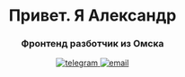 <div align="center">
      <h1>Привет. Я Александр</h1>
      <h3>Фронтенд разботчик из Омска</h3>
    
 <a href="https://t.me.AlexBond">
      <img
        src="https://img.shields.io/badge/Telegram-blue?style=for-the-badge&logo=telegram&logoColor=white"
        alt="telegram"
      />
    </a>
 <a href="bondarenko.alex.work@gmail.com">
      <img
        src="https://img.shields.io/badge/mail-blue?style=for-the-badge&logo=gmail&logoColor=white"
        alt="email"
      />
    </a>
</div>
